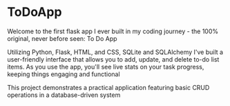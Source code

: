 # ToDoApp
Welcome to the first flask app I ever built in my coding journey - the 100% original, never before seen: To Do App 

Utilizing Python, Flask, HTML, and CSS, SQLite and SQLAlchemy I've built a user-friendly interface that allows you to add, update, and delete to-do list items. As you use the app, you'll see live stats on your task progress, keeping things engaging and functional

This project demonstrates a practical application featuring basic CRUD operations in a database-driven system 
